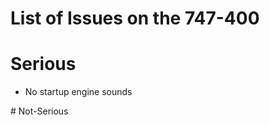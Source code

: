 # List of Issues on the 747-400
# Serious
<ul><li>No startup engine sounds</li>
</ul>
# Not-Serious
